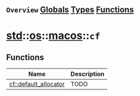 ## `Overview` [Globals](./globals.md) [Types](./types.md) [Functions](./functions.md)
# [std](./../../../std.md)::[os](./../../os.md)::[macos](./../macos.md)::`cf`
## Functions
|Name|Description|
|----|-----------|
|[cf::default_allocator](#todo)|TODO|
